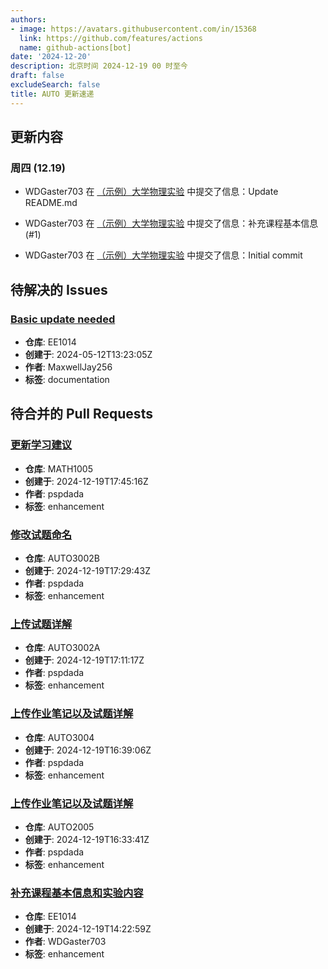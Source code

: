 ```yaml
---
authors:
- image: https://avatars.githubusercontent.com/in/15368
  link: https://github.com/features/actions
  name: github-actions[bot]
date: '2024-12-20'
description: 北京时间 2024-12-19 00 时至今
draft: false
excludeSearch: false
title: AUTO 更新速递
---
```


## 更新内容

### 周四 (12.19)

- WDGaster703 在 [（示例）大学物理实验](https://github.com/HITSZ-OpenAuto/EE2004) 中提交了信息：Update README.md

- WDGaster703 在 [（示例）大学物理实验](https://github.com/HITSZ-OpenAuto/EE2004) 中提交了信息：补充课程基本信息 (#1)

- WDGaster703 在 [（示例）大学物理实验](https://github.com/HITSZ-OpenAuto/EE2004) 中提交了信息：Initial commit

## 待解决的 Issues

### [Basic update needed](https://github.com/HITSZ-OpenAuto/EE1014/issues/1)

- **仓库**: EE1014
- **创建于**: 2024-05-12T13:23:05Z
- **作者**: MaxwellJay256
- **标签**: documentation

## 待合并的 Pull Requests

### [更新学习建议](https://github.com/HITSZ-OpenAuto/MATH1005/pull/10)

- **仓库**: MATH1005
- **创建于**: 2024-12-19T17:45:16Z
- **作者**: pspdada
- **标签**: enhancement

### [修改试题命名](https://github.com/HITSZ-OpenAuto/AUTO3002B/pull/8)

- **仓库**: AUTO3002B
- **创建于**: 2024-12-19T17:29:43Z
- **作者**: pspdada
- **标签**: enhancement

### [上传试题详解](https://github.com/HITSZ-OpenAuto/AUTO3002A/pull/20)

- **仓库**: AUTO3002A
- **创建于**: 2024-12-19T17:11:17Z
- **作者**: pspdada
- **标签**: enhancement

### [上传作业笔记以及试题详解](https://github.com/HITSZ-OpenAuto/AUTO3004/pull/8)

- **仓库**: AUTO3004
- **创建于**: 2024-12-19T16:39:06Z
- **作者**: pspdada
- **标签**: enhancement

### [上传作业笔记以及试题详解](https://github.com/HITSZ-OpenAuto/AUTO2005/pull/11)

- **仓库**: AUTO2005
- **创建于**: 2024-12-19T16:33:41Z
- **作者**: pspdada
- **标签**: enhancement

### [补充课程基本信息和实验内容](https://github.com/HITSZ-OpenAuto/EE1014/pull/5)

- **仓库**: EE1014
- **创建于**: 2024-12-19T14:22:59Z
- **作者**: WDGaster703
- **标签**: enhancement

